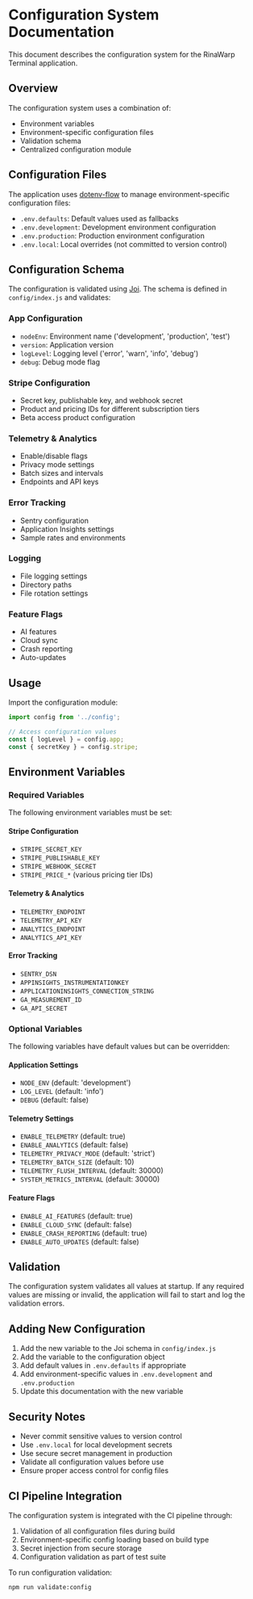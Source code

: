 # Configuration System Documentation

This document describes the configuration system for the RinaWarp Terminal application.

## Overview

The configuration system uses a combination of:
- Environment variables
- Environment-specific configuration files
- Validation schema
- Centralized configuration module

## Configuration Files

The application uses [dotenv-flow](https://github.com/kerimdzhanov/dotenv-flow) to manage environment-specific configuration files:

- `.env.defaults`: Default values used as fallbacks
- `.env.development`: Development environment configuration
- `.env.production`: Production environment configuration
- `.env.local`: Local overrides (not committed to version control)

## Configuration Schema

The configuration is validated using [Joi](https://joi.dev/). The schema is defined in `config/index.js` and validates:

### App Configuration
- `nodeEnv`: Environment name ('development', 'production', 'test')
- `version`: Application version
- `logLevel`: Logging level ('error', 'warn', 'info', 'debug')
- `debug`: Debug mode flag

### Stripe Configuration
- Secret key, publishable key, and webhook secret
- Product and pricing IDs for different subscription tiers
- Beta access product configuration

### Telemetry & Analytics
- Enable/disable flags
- Privacy mode settings
- Batch sizes and intervals
- Endpoints and API keys

### Error Tracking
- Sentry configuration
- Application Insights settings
- Sample rates and environments

### Logging
- File logging settings
- Directory paths
- File rotation settings

### Feature Flags
- AI features
- Cloud sync
- Crash reporting
- Auto-updates

## Usage

Import the configuration module:

```javascript
import config from '../config';

// Access configuration values
const { logLevel } = config.app;
const { secretKey } = config.stripe;
```

## Environment Variables

### Required Variables

The following environment variables must be set:

#### Stripe Configuration
- `STRIPE_SECRET_KEY`
- `STRIPE_PUBLISHABLE_KEY`
- `STRIPE_WEBHOOK_SECRET`
- `STRIPE_PRICE_*` (various pricing tier IDs)

#### Telemetry & Analytics
- `TELEMETRY_ENDPOINT`
- `TELEMETRY_API_KEY`
- `ANALYTICS_ENDPOINT`
- `ANALYTICS_API_KEY`

#### Error Tracking
- `SENTRY_DSN`
- `APPINSIGHTS_INSTRUMENTATIONKEY`
- `APPLICATIONINSIGHTS_CONNECTION_STRING`
- `GA_MEASUREMENT_ID`
- `GA_API_SECRET`

### Optional Variables

The following variables have default values but can be overridden:

#### Application Settings
- `NODE_ENV` (default: 'development')
- `LOG_LEVEL` (default: 'info')
- `DEBUG` (default: false)

#### Telemetry Settings
- `ENABLE_TELEMETRY` (default: true)
- `ENABLE_ANALYTICS` (default: false)
- `TELEMETRY_PRIVACY_MODE` (default: 'strict')
- `TELEMETRY_BATCH_SIZE` (default: 10)
- `TELEMETRY_FLUSH_INTERVAL` (default: 30000)
- `SYSTEM_METRICS_INTERVAL` (default: 30000)

#### Feature Flags
- `ENABLE_AI_FEATURES` (default: true)
- `ENABLE_CLOUD_SYNC` (default: false)
- `ENABLE_CRASH_REPORTING` (default: true)
- `ENABLE_AUTO_UPDATES` (default: false)

## Validation

The configuration system validates all values at startup. If any required values are missing or invalid, the application will fail to start and log the validation errors.

## Adding New Configuration

1. Add the new variable to the Joi schema in `config/index.js`
2. Add the variable to the configuration object
3. Add default values in `.env.defaults` if appropriate
4. Add environment-specific values in `.env.development` and `.env.production`
5. Update this documentation with the new variable

## Security Notes

- Never commit sensitive values to version control
- Use `.env.local` for local development secrets
- Use secure secret management in production
- Validate all configuration values before use
- Ensure proper access control for config files

## CI Pipeline Integration

The configuration system is integrated with the CI pipeline through:

1. Validation of all configuration files during build
2. Environment-specific config loading based on build type
3. Secret injection from secure storage
4. Configuration validation as part of test suite

To run configuration validation:

```bash
npm run validate:config
```
